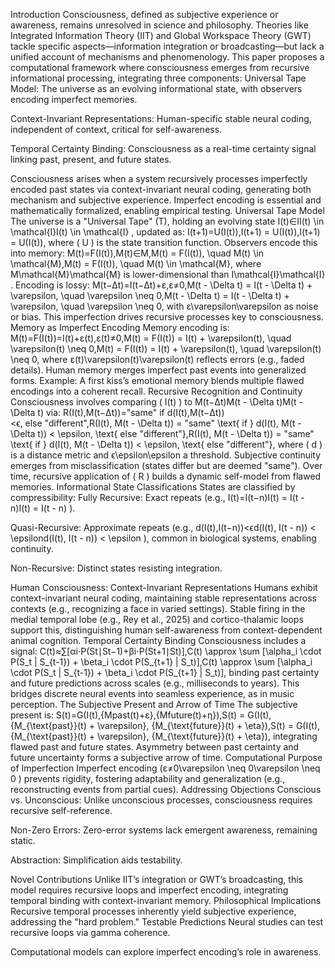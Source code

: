 Introduction
Consciousness, defined as subjective experience or awareness, remains unresolved in science and philosophy. Theories like Integrated Information Theory (IIT) and Global Workspace Theory (GWT) tackle specific aspects—information integration or broadcasting—but lack a unified account of mechanisms and phenomenology.
This paper proposes a computational framework where consciousness emerges from recursive informational processing, integrating three components:
Universal Tape Model: The universe as an evolving informational state, with observers encoding imperfect memories.

Context-Invariant Representations: Human-specific stable neural coding, independent of context, critical for self-awareness.

Temporal Certainty Binding: Consciousness as a real-time certainty signal linking past, present, and future states.

Consciousness arises when a system recursively processes imperfectly encoded past states via context-invariant neural coding, generating both mechanism and subjective experience. Imperfect encoding is essential and mathematically formalized, enabling empirical testing.
Universal Tape Model
The universe is a "Universal Tape" (T), holding an evolving state I(t)∈II(t) \in \mathcal{I}I(t) \in \mathcal{I}
, updated as:
I(t+1)=U(I(t)),I(t+1) = U(I(t)),I(t+1) = U(I(t)),
where ( U ) is the state transition function. Observers encode this into memory:
M(t)=F(I(t)),M(t)∈M,M(t) = F(I(t)), \quad M(t) \in \mathcal{M},M(t) = F(I(t)), \quad M(t) \in \mathcal{M},
where M\mathcal{M}\mathcal{M}
 is lower-dimensional than I\mathcal{I}\mathcal{I}
. Encoding is lossy:
M(t−Δt)=I(t−Δt)+ε,ε≠0,M(t - \Delta t) = I(t - \Delta t) + \varepsilon, \quad \varepsilon \neq 0,M(t - \Delta t) = I(t - \Delta t) + \varepsilon, \quad \varepsilon \neq 0,
with ε\varepsilon\varepsilon
 as noise or bias. This imperfection drives recursive processes key to consciousness.
Memory as Imperfect Encoding
Memory encoding is:
M(t)=F(I(t))=I(t)+ε(t),ε(t)≠0,M(t) = F(I(t)) = I(t) + \varepsilon(t), \quad \varepsilon(t) \neq 0,M(t) = F(I(t)) = I(t) + \varepsilon(t), \quad \varepsilon(t) \neq 0,
where ε(t)\varepsilon(t)\varepsilon(t)
 reflects errors (e.g., faded details). Human memory merges imperfect past events into generalized forms.
Example: A first kiss’s emotional memory blends multiple flawed encodings into a coherent recall.
Recursive Recognition and Continuity
Consciousness involves comparing ( I(t) ) to M(t−Δt)M(t - \Delta t)M(t - \Delta t)
 via:
R(I(t),M(t−Δt))="same" if d(I(t),M(t−Δt))<ϵ, else "different",R(I(t), M(t - \Delta t)) = "same" \text{ if } d(I(t), M(t - \Delta t)) < \epsilon, \text{ else "different"},R(I(t), M(t - \Delta t)) = "same" \text{ if } d(I(t), M(t - \Delta t)) < \epsilon, \text{ else "different"},
where ( d ) is a distance metric and ϵ\epsilon\epsilon
 a threshold. Subjective continuity emerges from misclassification (states differ but are deemed "same"). Over time, recursive application of ( R ) builds a dynamic self-model from flawed memories.
Informational State Classifications
States are classified by compressibility:
Fully Recursive: Exact repeats (e.g., I(t)=I(t−n)I(t) = I(t - n)I(t) = I(t - n)
).

Quasi-Recursive: Approximate repeats (e.g., d(I(t),I(t−n))<ϵd(I(t), I(t - n)) < \epsilond(I(t), I(t - n)) < \epsilon
), common in biological systems, enabling continuity.

Non-Recursive: Distinct states resisting integration.

Human Consciousness: Context-Invariant Representations
Humans exhibit context-invariant neural coding, maintaining stable representations across contexts (e.g., recognizing a face in varied settings). Stable firing in the medial temporal lobe (e.g., Rey et al., 2025) and cortico-thalamic loops support this, distinguishing human self-awareness from context-dependent animal cognition.
Temporal Certainty Binding
Consciousness includes a signal:
C(t)≈∑[αi⋅P(St∣St−1)+βi⋅P(St+1∣St)],C(t) \approx \sum [\alpha_i \cdot P(S_t | S_{t-1}) + \beta_i \cdot P(S_{t+1} | S_t)],C(t) \approx \sum [\alpha_i \cdot P(S_t | S_{t-1}) + \beta_i \cdot P(S_{t+1} | S_t)],
binding past certainty and future predictions across scales (e.g., milliseconds to years). This bridges discrete neural events into seamless experience, as in music perception.
The Subjective Present and Arrow of Time
The subjective present is:
S(t)=G(I(t),{Mpast(t)+ε},{Mfuture(t)+η}),S(t) = G(I(t), \{M_{\text{past}}(t) + \varepsilon\}, \{M_{\text{future}}(t) + \eta\}),S(t) = G(I(t), \{M_{\text{past}}(t) + \varepsilon\}, \{M_{\text{future}}(t) + \eta\}),
integrating flawed past and future states. Asymmetry between past certainty and future uncertainty forms a subjective arrow of time.
Computational Purpose of Imperfection
Imperfect encoding (ε≠0\varepsilon \neq 0\varepsilon \neq 0
) prevents rigidity, fostering adaptability and generalization (e.g., reconstructing events from partial cues).
Addressing Objections
Conscious vs. Unconscious: Unlike unconscious processes, consciousness requires recursive self-reference.

Non-Zero Errors: Zero-error systems lack emergent awareness, remaining static.

Abstraction: Simplification aids testability.

Novel Contributions
Unlike IIT’s integration or GWT’s broadcasting, this model requires recursive loops and imperfect encoding, integrating temporal binding with context-invariant memory.
Philosophical Implications
Recursive temporal processes inherently yield subjective experience, addressing the "hard problem."
Testable Predictions
Neural studies can test recursive loops via gamma coherence.

Computational models can explore imperfect encoding’s role in awareness.

